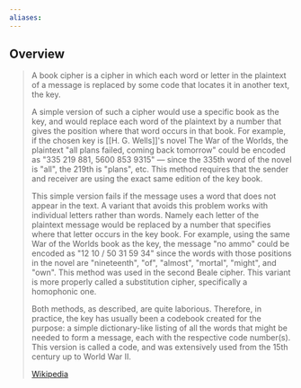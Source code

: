 ```yaml
---
aliases:
---
```

## Overview
> A book cipher  is a cipher in which each word or letter in the plaintext of a message is replaced by some code that locates it in another text, the key.
>
> A simple version of such a cipher would use a specific book as the key, and would replace each word of the plaintext by a number that gives the position where that word occurs in that book. For example, if the chosen key is [[H. G. Wells]]'s novel The War of the Worlds, the plaintext "all plans failed, coming back tomorrow" could be encoded as "335 219 881, 5600 853 9315" — since the 335th word of the novel is "all", the 219th is "plans", etc.  This method requires that the sender and receiver are using the exact same edition of the key book.
>
> This simple version fails if the message uses a word that does not appear in the text. A variant that avoids this problem works with individual letters rather than words. Namely each letter of the plaintext message would be replaced by a number that specifies where that letter occurs in the key book. For example, using the same War of the Worlds book as the key, the message "no ammo" could be encoded as "12 10 / 50 31 59 34" since the words with those positions in the novel are "nineteenth", "of",  "almost", "mortal", "might", and "own". This method was used in the second Beale cipher.  This variant is more properly called a substitution cipher, specifically a homophonic one.
>
> Both methods, as described, are quite laborious.  Therefore, in practice, the key has usually been a codebook created for the purpose: a simple dictionary-like listing of all the words that might be needed to form a message, each with the respective code number(s). This version is called a code, and was extensively used from the 15th century up to World War II.
>
> [Wikipedia](https://en.wikipedia.org/wiki/Book%20cipher)